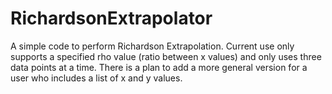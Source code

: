 # RichardsonExtrapolator
A simple code to perform Richardson Extrapolation.
Current use only supports a specified rho value (ratio between x values) and only uses three data points at a time.
There is a plan to add a more general version for a user who includes a list of x and y values.
